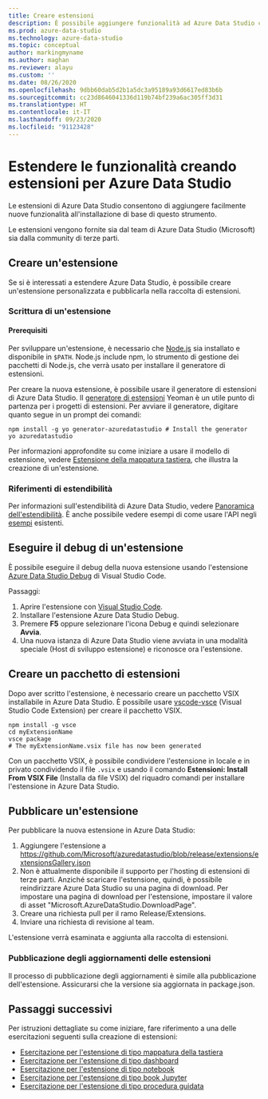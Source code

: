 ```yaml
---
title: Creare estensioni
description: È possibile aggiungere funzionalità ad Azure Data Studio con un'estensione. Informazioni su come crearne una e come pubblicarla nella raccolta delle estensioni.
ms.prod: azure-data-studio
ms.technology: azure-data-studio
ms.topic: conceptual
author: markingmyname
ms.author: maghan
ms.reviewer: alayu
ms.custom: ''
ms.date: 08/26/2020
ms.openlocfilehash: 9dbb60dab5d2b1a5dc3a95189a93d6617ed83b6b
ms.sourcegitcommit: cc23d8646041336d119b74bf239a6ac305ff3d31
ms.translationtype: HT
ms.contentlocale: it-IT
ms.lasthandoff: 09/23/2020
ms.locfileid: "91123428"
---
```

# <a name="extend-the-functionality-by-creating-azure-data-studio-extensions"></a>Estendere le funzionalità creando estensioni per Azure Data Studio

Le estensioni di Azure Data Studio consentono di aggiungere facilmente nuove funzionalità all'installazione di base di questo strumento.

Le estensioni vengono fornite sia dal team di Azure Data Studio (Microsoft) sia dalla community di terze parti.

## <a name="author-an-extension"></a>Creare un'estensione

Se si è interessati a estendere Azure Data Studio, è possibile creare un'estensione personalizzata e pubblicarla nella raccolta di estensioni.

### <a name="writing-an-extension"></a>Scrittura di un'estensione

#### <a name="prerequisites"></a>Prerequisiti

Per sviluppare un'estensione, è necessario che [Node.js](https://nodejs.org/) sia installato e disponibile in `$PATH`. Node.js include npm, lo strumento di gestione dei pacchetti di Node.js, che verrà usato per installare il generatore di estensioni.

Per creare la nuova estensione, è possibile usare il generatore di estensioni di Azure Data Studio. Il [generatore di estensioni](https://www.npmjs.com/package/generator-azuredatastudio) Yeoman è un utile punto di partenza per i progetti di estensioni. Per avviare il generatore, digitare quanto segue in un prompt dei comandi:

```console
npm install -g yo generator-azuredatastudio # Install the generator
yo azuredatastudio
```

Per informazioni approfondite su come iniziare a usare il modello di estensione, vedere [Estensione della mappatura tastiera](keymap-extension.md), che illustra la creazione di un'estensione.

### <a name="extensibility-references"></a>Riferimenti di estendibilità

Per informazioni sull'estendibilità di Azure Data Studio, vedere [Panoramica dell'estendibilità](../extensibility.md). È anche possibile vedere esempi di come usare l'API negli [esempi](https://github.com/Microsoft/azuredatastudio/tree/main/samples) esistenti.

## <a name="debug-an-extension"></a>Eseguire il debug di un'estensione

È possibile eseguire il debug della nuova estensione usando l'estensione [Azure Data Studio Debug](https://github.com/kevcunnane/sqlops-debug) di Visual Studio Code.

Passaggi:

1. Aprire l'estensione con [Visual Studio Code](https://code.visualstudio.com/).
2. Installare l'estensione Azure Data Studio Debug.
3. Premere **F5** oppure selezionare l'icona Debug e quindi selezionare **Avvia**.
4. Una nuova istanza di Azure Data Studio viene avviata in una modalità speciale (Host di sviluppo estensione) e riconosce ora l'estensione.

## <a name="create-an-extension-package"></a>Creare un pacchetto di estensioni

Dopo aver scritto l'estensione, è necessario creare un pacchetto VSIX installabile in Azure Data Studio. È possibile usare [vscode-vsce](https://github.com/Microsoft/vscode-vsce) (Visual Studio Code Extension) per creare il pacchetto VSIX.

```console
npm install -g vsce
cd myExtensionName
vsce package
# The myExtensionName.vsix file has now been generated
```

Con un pacchetto VSIX, è possibile condividere l'estensione in locale e in privato condividendo il file `.vsix` e usando il comando **Estensioni: Install From VSIX File** (Installa da file VSIX) del riquadro comandi per installare l'estensione in Azure Data Studio.

## <a name="publish-an-extension"></a>Pubblicare un'estensione

Per pubblicare la nuova estensione in Azure Data Studio:

1. Aggiungere l'estensione a https://github.com/Microsoft/azuredatastudio/blob/release/extensions/extensionsGallery.json
2. Non è attualmente disponibile il supporto per l'hosting di estensioni di terze parti. Anziché scaricare l'estensione, quindi, è possibile reindirizzare Azure Data Studio su una pagina di download. Per impostare una pagina di download per l'estensione, impostare il valore di asset "Microsoft.AzureDataStudio.DownloadPage".
3. Creare una richiesta pull per il ramo Release/Extensions.
4. Inviare una richiesta di revisione al team.

L'estensione verrà esaminata e aggiunta alla raccolta di estensioni.

### <a name="publishing-extension-updates"></a>Pubblicazione degli aggiornamenti delle estensioni

Il processo di pubblicazione degli aggiornamenti è simile alla pubblicazione dell'estensione. Assicurarsi che la versione sia aggiornata in package.json.

## <a name="next-steps"></a>Passaggi successivi

Per istruzioni dettagliate su come iniziare, fare riferimento a una delle esercitazioni seguenti sulla creazione di estensioni:

- [Esercitazione per l'estensione di tipo mappatura della tastiera](keymap-extension.md)
- [Esercitazione per l'estensione di tipo dashboard](dashboard-extension.md)
- [Esercitazione per l'estensione di tipo notebook](notebook-extension.md)
- [Esercitazione per l'estensione di tipo book Jupyter](jupyter-book-extension.md)
- [Esercitazione per l'estensione di tipo procedura guidata](wizard-extension.md)